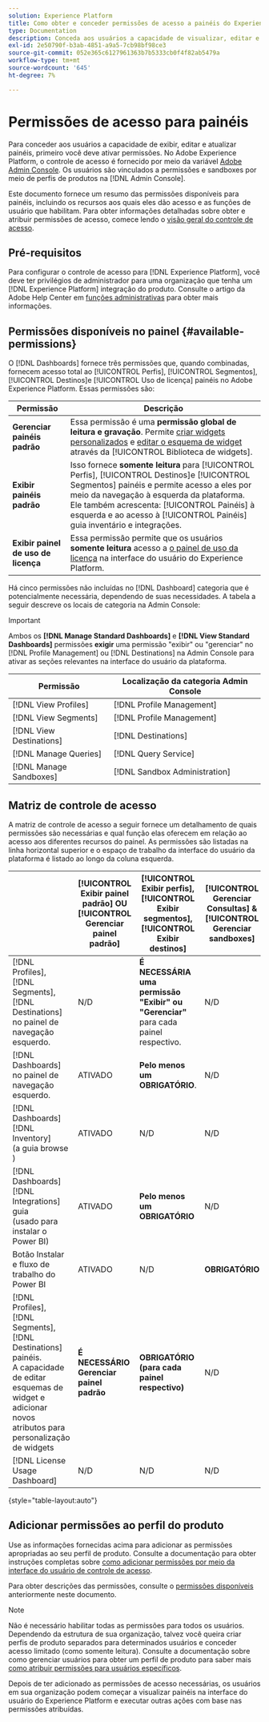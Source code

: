 ```yaml
---
solution: Experience Platform
title: Como obter e conceder permissões de acesso a painéis do Experience Platform
type: Documentation
description: Conceda aos usuários a capacidade de visualizar, editar e atualizar painéis do Experience Platform usando o Adobe Admin Console.
exl-id: 2e50790f-b3ab-4851-a9a5-7cb98bf98ce3
source-git-commit: 052e365c6127961363b7b5333cb0f4f82ab5479a
workflow-type: tm+mt
source-wordcount: '645'
ht-degree: 7%

---
```


# Permissões de acesso para painéis

Para conceder aos usuários a capacidade de exibir, editar e atualizar painéis, primeiro você deve ativar permissões. No Adobe Experience Platform, o controle de acesso é fornecido por meio da variável [Adobe Admin Console](https://adminconsole.adobe.com/). Os usuários são vinculados a permissões e sandboxes por meio de perfis de produtos na [!DNL Admin Console].

Este documento fornece um resumo das permissões disponíveis para painéis, incluindo os recursos aos quais eles dão acesso e as funções de usuário que habilitam. Para obter informações detalhadas sobre obter e atribuir permissões de acesso, comece lendo o [visão geral do controle de acesso](../access-control/home.md).

## Pré-requisitos

Para configurar o controle de acesso para [!DNL Experience Platform], você deve ter privilégios de administrador para uma organização que tenha um [!DNL Experience Platform] integração do produto. Consulte o artigo da Adobe Help Center em [funções administrativas](https://helpx.adobe.com/enterprise/using/admin-roles.html) para obter mais informações.

## Permissões disponíveis no painel {#available-permissions}

O [!DNL Dashboards] fornece três permissões que, quando combinadas, fornecem acesso total ao [!UICONTROL Perfis], [!UICONTROL Segmentos], [!UICONTROL Destinos]e [!UICONTROL Uso de licença] painéis no Adobe Experience Platform. Essas permissões são:

| Permissão | Descrição |
|---|---|
| **Gerenciar painéis padrão** | Essa permissão é uma **permissão global de leitura e gravação**. Permite [criar widgets personalizados](./customize/custom-widgets.md) e [editar o esquema de widget](./customize/edit-schema.md) através da [!UICONTROL Biblioteca de widgets]. |
| **Exibir painéis padrão** | Isso fornece **somente leitura** para [!UICONTROL Perfis], [!UICONTROL Destinos]e [!UICONTROL Segmentos] painéis e permite acesso a eles por meio da navegação à esquerda da plataforma. Ele também acrescenta: [!UICONTROL Painéis] à esquerda e ao acesso à [!UICONTROL Painéis] guia inventário e integrações. |
| **Exibir painel de uso de licença** | Essa permissão permite que os usuários **somente leitura** acesso a [o painel de uso da licença](./guides/license-usage.md) na interface do usuário do Experience Platform. |

Há cinco permissões não incluídas no [!DNL Dashboard] categoria que é potencialmente necessária, dependendo de suas necessidades. A tabela a seguir descreve os locais de categoria na Admin Console:

>[!IMPORTANT]
>
>Ambos os **[!DNL Manage Standard Dashboards]** e **[!DNL View Standard Dashboards]** permissões **exigir** uma permissão &quot;exibir&quot; ou &quot;gerenciar&quot; no [!DNL Profile Management] ou [!DNL Destinations] na Admin Console para ativar as seções relevantes na interface do usuário da plataforma.

| Permissão | Localização da categoria Admin Console |
|---|---|
| [!DNL View Profiles] | [!DNL Profile Management] |
| [!DNL View Segments] | [!DNL Profile Management] |
| [!DNL View Destinations] | [!DNL Destinations] |
| [!DNL Manage Queries] | [!DNL Query Service] |
| [!DNL Manage Sandboxes] | [!DNL Sandbox Administration] |

## Matriz de controle de acesso

A matriz de controle de acesso a seguir fornece um detalhamento de quais permissões são necessárias e qual função elas oferecem em relação ao acesso aos diferentes recursos do painel. As permissões são listadas na linha horizontal superior e o espaço de trabalho da interface do usuário da plataforma é listado ao longo da coluna esquerda.

|  | [!UICONTROL Exibir painel padrão] OU [!UICONTROL Gerenciar painel padrão] | [!UICONTROL Exibir perfis],<br/>[!UICONTROL Exibir segmentos],<br/> [!UICONTROL Exibir destinos] | [!UICONTROL Gerenciar Consultas] &amp; [!UICONTROL Gerenciar sandboxes] | [!UICONTROL Exibir painel de uso de licença] |
|---|---|---|---|---|
| [!DNL Profiles],<br/>[!DNL Segments],<br/>[!DNL Destinations] no painel de navegação esquerdo. | N/D | **É NECESSÁRIA uma permissão &quot;Exibir&quot; ou &quot;Gerenciar&quot;** para cada painel respectivo. | N/D | N/D |
| [!DNL Dashboards] no painel de navegação esquerdo. | ATIVADO | **Pelo menos um OBRIGATÓRIO**. | N/D | N/D |
| [!DNL Dashboards] [!DNL Inventory] <br/>(a guia browse ) | ATIVADO | N/D | N/D | N/D |
| [!DNL Dashboards] [!DNL Integrations] guia <br/>(usado para instalar o Power BI) | ATIVADO | **Pelo menos um OBRIGATÓRIO** | N/D | N/D |
| Botão Instalar e fluxo de trabalho do Power BI | ATIVADO | N/D | **OBRIGATÓRIO** | N/D |
| [!DNL Profiles],<br/>[!DNL Segments],<br/>[!DNL Destinations] painéis.<br/>A capacidade de editar esquemas de widget e adicionar novos atributos para personalização de widgets | **É NECESSÁRIO Gerenciar painel padrão** | **OBRIGATÓRIO (para cada painel respectivo)** | N/D | N/D |
| [!DNL License Usage Dashboard] | N/D | N/D | N/D | ATIVADO |

{style=&quot;table-layout:auto&quot;}

## Adicionar permissões ao perfil do produto

Use as informações fornecidas acima para adicionar as permissões apropriadas ao seu perfil de produto. Consulte a documentação para obter instruções completas sobre [como adicionar permissões por meio da interface do usuário de controle de acesso](../access-control/ui/permissions.md).

Para obter descrições das permissões, consulte o [permissões disponíveis](#available-permissions) anteriormente neste documento.

>[!NOTE]
>
>Não é necessário habilitar todas as permissões para todos os usuários. Dependendo da estrutura de sua organização, talvez você queira criar perfis de produto separados para determinados usuários e conceder acesso limitado (como somente leitura). Consulte a documentação sobre como gerenciar usuários para obter um perfil de produto para saber mais [como atribuir permissões para usuários específicos](../access-control/ui/users.md).

Depois de ter adicionado as permissões de acesso necessárias, os usuários em sua organização podem começar a visualizar painéis na interface do usuário do Experience Platform e executar outras ações com base nas permissões atribuídas.
